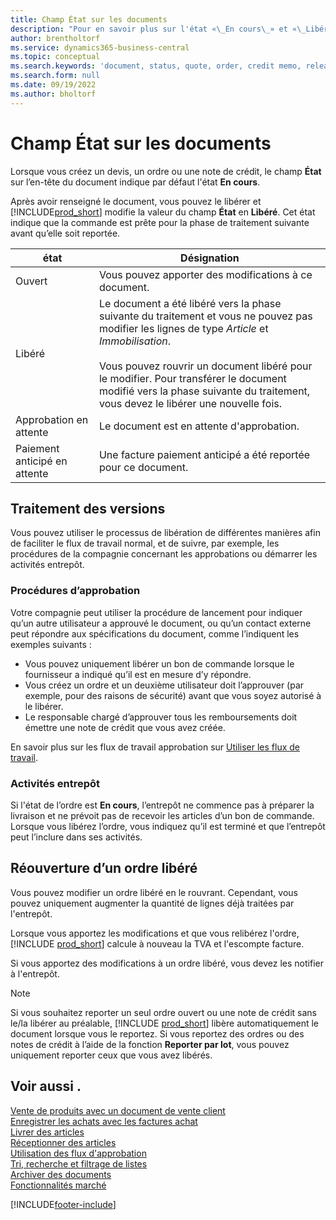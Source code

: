 ```yaml
---
title: Champ État sur les documents
description: "Pour en savoir plus sur l'état «\_En cours\_» et «\_Libéré\_» figurant sur les documents de devis, de commande ou de note de crédit."
author: brentholtorf
ms.service: dynamics365-business-central
ms.topic: conceptual
ms.search.keywords: 'document, status, quote, order, credit memo, released, open, pending approval, pending prepayment,'
ms.search.form: null
ms.date: 09/19/2022
ms.author: bholtorf
---
```

# <a name="status-field-on-documents" />Champ État sur les documents

Lorsque vous créez un devis, un ordre ou une note de crédit, le champ **État** sur l’en-tête du document indique par défaut l'état **En cours**.

Après avoir renseigné le document, vous pouvez le libérer et [!INCLUDE[prod_short](includes/prod_short.md)] modifie la valeur du champ **État** en **Libéré**. Cet état indique que la commande est prête pour la phase de traitement suivante avant qu’elle soit reportée.

| état | Désignation |
| ------ | ----------- |
| Ouvert   | Vous pouvez apporter des modifications à ce document. |
| Libéré | Le document a été libéré vers la phase suivante du traitement et vous ne pouvez pas modifier les lignes de type *Article* et *Immobilisation*.<br /><br />Vous pouvez rouvrir un document libéré pour le modifier. Pour transférer le document modifié vers la phase suivante du traitement, vous devez le libérer une nouvelle fois. |
| Approbation en attente   | Le document est en attente d'approbation. |
| Paiement anticipé en attente | Une facture paiement anticipé a été reportée pour ce document. |

## <a name="release-process" />Traitement des versions

Vous pouvez utiliser le processus de libération de différentes manières afin de faciliter le flux de travail normal, et de suivre, par exemple, les procédures de la compagnie concernant les approbations ou démarrer les activités entrepôt.

### <a name="approval-procedures" />Procédures d’approbation

Votre compagnie peut utiliser la procédure de lancement pour indiquer qu’un autre utilisateur a approuvé le document, ou qu’un contact externe peut répondre aux spécifications du document, comme l’indiquent les exemples suivants :

* Vous pouvez uniquement libérer un bon de commande lorsque le fournisseur a indiqué qu’il est en mesure d’y répondre.
* Vous créez un ordre et un deuxième utilisateur doit l’approuver (par exemple, pour des raisons de sécurité) avant que vous soyez autorisé à le libérer.
* Le responsable chargé d’approuver tous les remboursements doit émettre une note de crédit que vous avez créée.

En savoir plus sur les flux de travail approbation sur [Utiliser les flux de travail](across-use-workflows.md).

### <a name="warehouse-activities" />Activités entrepôt

Si l'état de l’ordre est **En cours**, l’entrepôt ne commence pas à préparer la livraison et ne prévoit pas de recevoir les articles d’un bon de commande. Lorsque vous libérez l’ordre, vous indiquez qu’il est terminé et que l’entrepôt peut l’inclure dans ses activités.

## <a name="reopen-a-released-order" />Réouverture d’un ordre libéré

Vous pouvez modifier un ordre libéré en le rouvrant. Cependant, vous pouvez uniquement augmenter la quantité de lignes déjà traitées par l'entrepôt.

Lorsque vous apportez les modifications et que vous relibérez l'ordre, [!INCLUDE [prod_short](includes/prod_short.md)] calcule à nouveau la TVA et l'escompte facture.

Si vous apportez des modifications à un ordre libéré, vous devez les notifier à l'entrepôt.

> [!NOTE]
> Si vous souhaitez reporter un seul ordre ouvert ou une note de crédit sans le/la libérer au préalable, [!INCLUDE [prod_short](includes/prod_short.md)] libère automatiquement le document lorsque vous le reportez. Si vous reportez des ordres ou des notes de crédit à l’aide de la fonction **Reporter par lot**, vous pouvez uniquement reporter ceux que vous avez libérés.

## <a name="see-also" />Voir aussi .

[Vente de produits avec un document de vente client](sales-how-sell-products.md)  
[Enregistrer les achats avec les factures achat](purchasing-how-record-purchases.md)  
[Livrer des articles](warehouse-how-ship-items.md)  
[Réceptionner des articles](warehouse-how-receive-items.md)  
[Utilisation des flux d'approbation](across-how-use-approval-workflows.md)  
[Tri, recherche et filtrage de listes](ui-enter-criteria-filters.md)  
[Archiver des documents](across-how-to-archive-documents.md)  
[Fonctionnalités marché](ui-across-business-areas.md)  

[!INCLUDE[footer-include](includes/footer-banner.md)]
